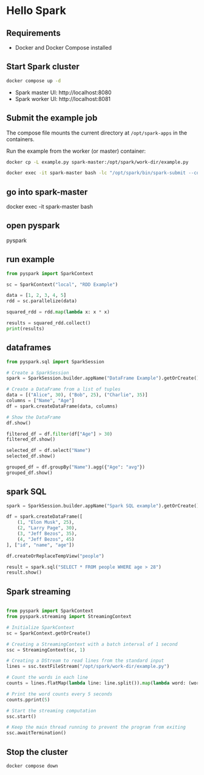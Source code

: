 # Hello Spark

## Requirements
- Docker and Docker Compose installed

## Start Spark cluster
```bash
docker compose up -d
```

- Spark master UI: http://localhost:8080
- Spark worker UI: http://localhost:8081

## Submit the example job
The compose file mounts the current directory at `/opt/spark-apps` in the containers.

Run the example from the worker (or master) container:
```bash
docker cp -L example.py spark-master:/opt/spark/work-dir/example.py

docker exec -it spark-master bash -lc "/opt/spark/bin/spark-submit --conf spark.jars.ivy=/tmp/.ivy  --master spark://spark-master:7077 /opt/spark/work-dir/example.py"
```

## go into spark-master
docker exec -it spark-master bash

## open pyspark
pyspark

## run example
```python
from pyspark import SparkContext 

sc = SparkContext("local", "RDD Example")

data = [1, 2, 3, 4, 5]
rdd = sc.parallelize(data)

squared_rdd = rdd.map(lambda x: x * x)

results = squared_rdd.collect()
print(results)
```

## dataframes
```python
from pyspark.sql import SparkSession

# Create a SparkSession
spark = SparkSession.builder.appName("DataFrame Example").getOrCreate()

# Create a DataFrame from a list of tuples
data = [("Alice", 30), ("Bob", 25), ("Charlie", 35)]
columns = ["Name", "Age"]
df = spark.createDataFrame(data, columns)

# Show the DataFrame
df.show()

filtered_df = df.filter(df["Age"] > 30)
filtered_df.show()

selected_df = df.select("Name")
selected_df.show()

grouped_df = df.groupBy("Name").agg({"Age": "avg"})
grouped_df.show()
```

## spark SQL
```python
spark = SparkSession.builder.appName("Spark SQL example").getOrCreate()

df = spark.createDataFrame([
    (1, "Elon Musk", 25),
    (2, "Larry Page", 30),
    (3, "Jeff Bezos", 35),
    (4, "Jeff Bezos", 45)
], ["id", "name", "age"])

df.createOrReplaceTempView("people")

result = spark.sql("SELECT * FROM people WHERE age > 28")
result.show()
```


## Spark streaming
```python

from pyspark import SparkContext
from pyspark.streaming import StreamingContext

# Initialize SparkContext
sc = SparkContext.getOrCreate()

# Creating a StreamingContext with a batch interval of 1 second
ssc = StreamingContext(sc, 1)

# Creating a DStream to read lines from the standard input
lines = ssc.textFileStream("/opt/spark/work-dir/example.py")

# Count the words in each line
counts = lines.flatMap(lambda line: line.split()).map(lambda word: (word, 1)).reduceByKey(lambda a, b: a + b)

# Print the word counts every 5 seconds
counts.pprint(5)

# Start the streaming computation
ssc.start()

# Keep the main thread running to prevent the program from exiting
ssc.awaitTermination()

```



## Stop the cluster
```bash
docker compose down
```
